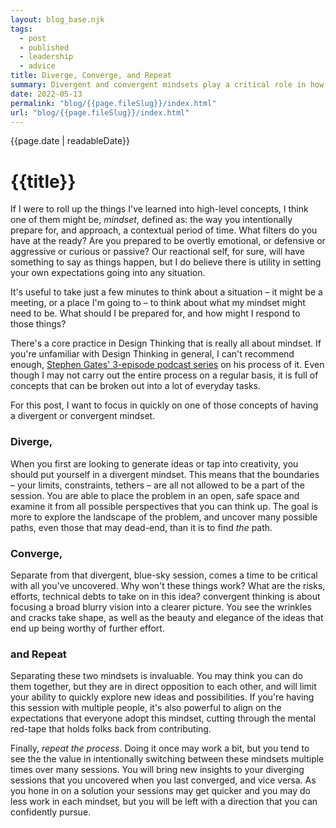 ```yaml
---
layout: blog_base.njk
tags: 
  - post
  - published
  - leadership
  - advice
title: Diverge, Converge, and Repeat
summary: Divergent and convergent mindsets play a critical role in how I think of ideas and uncover solutions to problems. Here's a bit about why they're so useful to me.
date: 2022-05-13
permalink: "blog/{{page.fileSlug}}/index.html"
url: "blog/{{page.fileSlug}}/index.html"
---
```


{{page.date | readableDate}}

# {{title}}

If I were to roll up the things I've learned into high-level concepts, I think one of them might be, *mindset*, defined as: the way you intentionally prepare for, and approach, a contextual period of time. What filters do you have at the ready? Are you prepared to be overtly emotional, or defensive or aggressive or curious or passive? Our reactional self, for sure, will have something to say as things happen, but I do believe there is utility in setting your own expectations going into any situation.

It's useful to take just a few minutes to think about a situation – it might be a meeting, or a place I'm going to – to think about what my mindset might need to be. What should I be prepared for, and how might I respond to those things?

There's a core practice in Design Thinking that is really all about mindset. If you're unfamiliar with Design Thinking in general, I can't recommend enough, [Stephen Gates' 3-episode podcast series](https://thecrazy1.com/episode-33-design-thinking-part-1-overview-and-inspiration-phase/) on his process of it. Even though I may not carry out the entire process on a regular basis, it is full of concepts that can be broken out into a lot of everyday tasks.

For this post, I want to focus in quickly on one of those concepts of having a divergent or convergent mindset.

### Diverge,

When you first are looking to generate ideas or tap into creativity, you should put yourself in a divergent mindset. This means that the boundaries – your limits, constraints, tethers – are all not allowed to be a part of the session. You are able to place the problem in an open, safe space and examine it from all possible perspectives that you can think up. The goal is more to explore the landscape of the problem, and uncover many possible paths, even those that may dead-end, than it is to find *the* path.

### Converge,

Separate from that divergent, blue-sky session, comes a time to be critical with all you've uncovered. Why won't these things work? What are the risks, efforts, technical debts to take on in this idea? convergent thinking is about focusing a broad blurry vision into a clearer picture. You see the wrinkles and cracks take shape, as well as the beauty and elegance of the ideas that end up being worthy of further effort.

### and Repeat

Separating these two mindsets is invaluable. You may think you can do them together, but they are in direct opposition to each other, and will limit your ability to quickly explore new ideas and possibilities. If you're having this session with multiple people, it's also powerful to align on the expectations that everyone adopt this mindset, cutting through the mental red-tape that holds folks back from contributing.

Finally, *repeat the process*. Doing it once may work a bit, but you tend to see the the value in intentionally switching between these mindsets multiple times over many sessions. You will bring new insights to your diverging sessions that you uncovered when you last converged, and vice versa. As you hone in on a solution your sessions may get quicker and you may do less work in each mindset, but you will be left with a direction that you can confidently pursue.